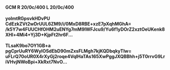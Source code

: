 #### GCM R 20/0c/400 L 20/0c/400
**yoImtRGpsvkHDvPU**<br/>**CdEzkZVt2wDrUUL6ZM9/i/0MxD8RBE+xzE7pXqhMGhA=**<br/>**/k5Y7w4FUUCHfOHM2uENYg7mM9lWFJcu9/Yu6f1yDOrZ2xztOeUKenk8XHl+4Mi4+Yj3D+KjpFt2hr6F...**<br/><br/>
**TLsaK9bo7OY1GB+a**<br/>**pgCprUuRY6WylOSdEbD90mZxsFLMgh7kjKQDbqkyTIw=**<br/>**uFLrQ70oUR0X4rXyGj2roqe4VqlHaTAs165XwPggJXQBBhh+j5T0rrvG9LriVHvjNWoBpi+XkRxt7NvO...**